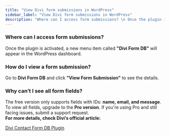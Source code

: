 ```yaml
---
title: "View Divi form submissions in WordPress"
sidebar_label: "View Divi form submissions in WordPress"
description: "Where can I access form submissions? \n Once the plugin is activated, a new menu item called  \"Divi Form DB\"  will appear in the WordPress dashboard. \n How do I"
---
```


### Where can I access form submissions?

Once the plugin is activated, a new menu item called **"Divi Form DB"** will appear in the WordPress dashboard.

### How do I view a form submission?

Go to **Divi Form DB** and click **"View Form Submission"** to see the details.

### Why can’t I see all form fields?

The free version only supports fields with IDs: **name, email, and message**. To view all fields, upgrade to the **Pro version**. If you're using Pro and still facing issues, submit a support request.[](https://youtu.be/02jkCpG1kXA)  
**For more details, check Divi’s official article:**

[Divi Contact Form DB Plugin](https://www.elegantthemes.com/marketplace/divi-contact-form-db/)
